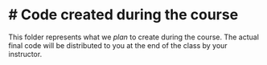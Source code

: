 # # Code created during the course

This folder represents what we *plan* to create during the course.  The actual final code will be distributed to you at the end of the class by your instructor.
